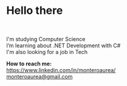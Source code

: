 <h1> Hello there </h1> </br>

I'm studying Computer Science</br>
I’m learning about .NET Development with C# </br>
I'm also looking for a job in Tech

<b>How to reach me:</b> </br>
https://www.linkedin.com/in/monteroaurea/</br>
monteroaurea@gmail.com</br>

<!---
aurea94/aurea94 is a ✨ special ✨ repository because its `README.md` (this file) appears on your GitHub profile.
You can click the Preview link to take a look at your changes.
--->
